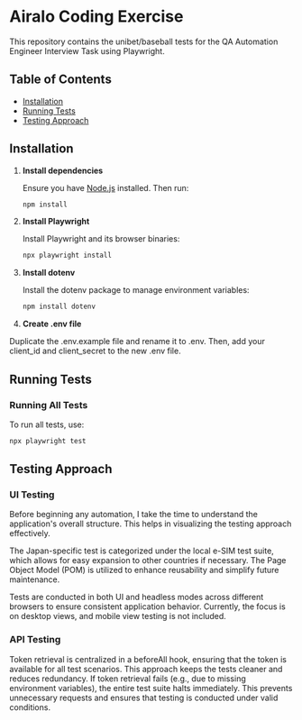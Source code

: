 # Airalo Coding Exercise

This repository contains the unibet/baseball tests for the QA Automation Engineer Interview Task using Playwright. 

## Table of Contents

- [Installation](#installation)
- [Running Tests](#running-tests)
- [Testing Approach](#testing-approach)

## Installation

1. **Install dependencies**

    Ensure you have [Node.js](https://nodejs.org/) installed. Then run:

    ```bash
    npm install
    ```
    
2. **Install Playwright**

    Install Playwright and its browser binaries:

    ```bash
    npx playwright install
    ```

3. **Install dotenv**

    Install the dotenv package to manage environment variables:

    ```bash
    npm install dotenv
    ```

4. **Create .env file**

Duplicate the .env.example file and rename it to .env. Then, add your client_id and client_secret to the new .env file.

## Running Tests

### Running All Tests

To run all tests, use:

```bash
npx playwright test
```

## Testing Approach

### UI Testing

Before beginning any automation, I take the time to understand the application's overall structure. This helps in visualizing the testing approach effectively.

The Japan-specific test is categorized under the local e-SIM test suite, which allows for easy expansion to other countries if necessary. The Page Object Model (POM) is utilized to enhance reusability and simplify future maintenance.

Tests are conducted in both UI and headless modes across different browsers to ensure consistent application behavior. Currently, the focus is on desktop views, and mobile view testing is not included.

### API Testing

Token retrieval is centralized in a beforeAll hook, ensuring that the token is available for all test scenarios. This approach keeps the tests cleaner and reduces redundancy. If token retrieval fails (e.g., due to missing environment variables), the entire test suite halts immediately. This prevents unnecessary requests and ensures that testing is conducted under valid conditions.